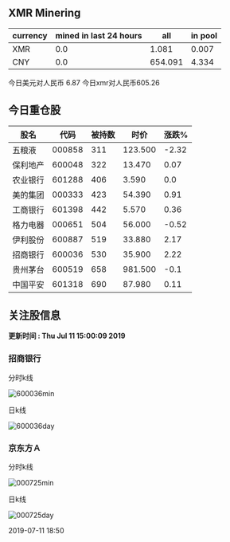 ## XMR Minering

|currency|mined in last 24 hours|all|in pool|
|---|---|---|---|
|XMR|0.0|1.081|0.007|
|CNY|0.0|654.091|4.334|

今日美元对人民币 6.87	今日xmr对人民币605.26


## 今日重仓股 

|股名|代码|被持数|时价|涨跌%|
|---|---|---|---|---|
|五粮液|000858|311|123.500|-2.32|
|保利地产|600048|322|13.470|0.07|
|农业银行|601288|406|3.590|0.0|
|美的集团|000333|423|54.390|0.91|
|工商银行|601398|442|5.570|0.36|
|格力电器|000651|504|56.000|-0.52|
|伊利股份|600887|519|33.880|2.17|
|招商银行|600036|530|35.900|2.22|
|贵州茅台|600519|658|981.500|-0.1|
|中国平安|601318|690|87.980|0.11|

## 关注股信息
**更新时间 : Thu Jul 11 15:00:09 2019**
### 招商银行 
分时k线

![600036min](http://image.sinajs.cn/newchart/min/n/sh600036.gif)

日k线

![600036day](http://image.sinajs.cn/newchart/daily/n/sh600036.gif)

### 京东方Ａ 
分时k线

![000725min](http://image.sinajs.cn/newchart/min/n/sz000725.gif)

日k线

![000725day](http://image.sinajs.cn/newchart/daily/n/sz000725.gif)

2019-07-11 18:50